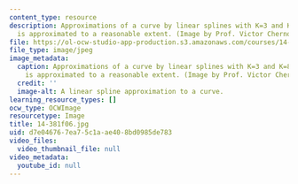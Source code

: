 ```yaml
---
content_type: resource
description: Approximations of a curve by linear splines with K=3 and K=8. The curve
  is approximated to a reasonable extent. (Image by Prof. Victor Chernozhukov.)
file: https://ol-ocw-studio-app-production.s3.amazonaws.com/courses/14-381-statistical-method-in-economics-fall-2006/d7e046767ea75c1aae408bd0985de783_14-381f06.jpg
file_type: image/jpeg
image_metadata:
  caption: Approximations of a curve by linear splines with K=3 and K=8. The curve
    is approximated to a reasonable extent. (Image by Prof. Victor Chernozhukov.)
  credit: ''
  image-alt: A linear spline approximation to a curve.
learning_resource_types: []
ocw_type: OCWImage
resourcetype: Image
title: 14-381f06.jpg
uid: d7e04676-7ea7-5c1a-ae40-8bd0985de783
video_files:
  video_thumbnail_file: null
video_metadata:
  youtube_id: null
---
```

